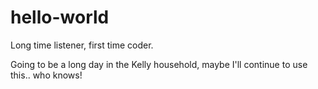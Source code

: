 # hello-world

Long time listener, first time coder. 

Going to be a long day in the Kelly household, maybe I'll continue to use this.. who knows!
